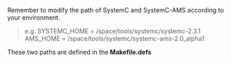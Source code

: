 Remember to modify the path of SystemC and SystemC-AMS according to your environment. 

>e.g.
>SYSTEMC_HOME = /space/tools/systemc/systemc-2.3.1
>AMS_HOME = /space/tools/systemc/systemc-ams-2.0_alpha1

These two paths are defined in the **Makefile.defs**
